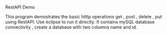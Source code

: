 RestAPI Demo

  This program demostrates the basic htttp operations get , post , delete , put using RestAPI. Use eclipse to run it directly. It contains  mySQL database connectivity , create a database with two columns name and id.
